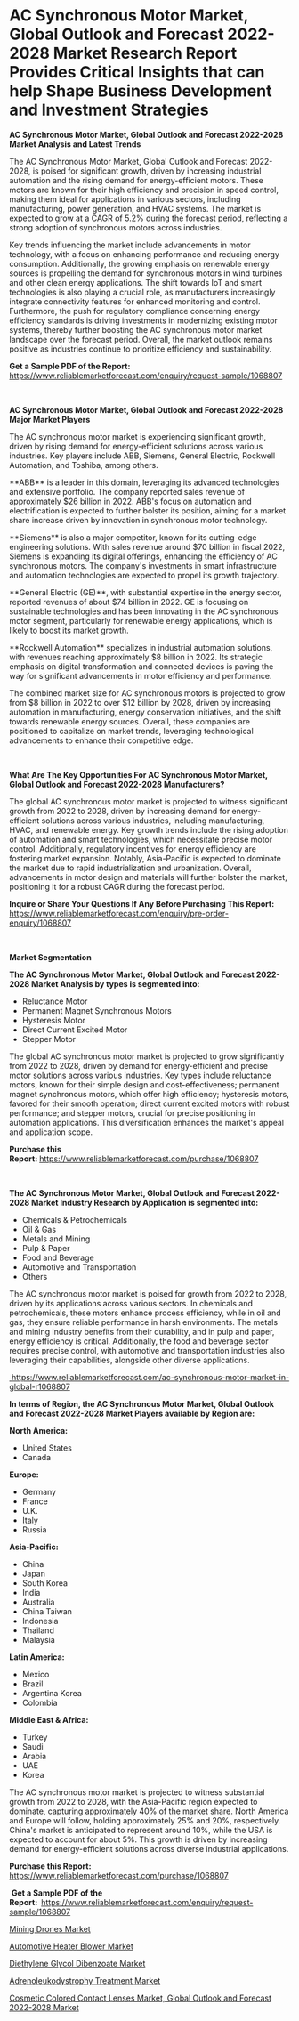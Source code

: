 <p><h1>AC Synchronous Motor Market, Global Outlook and Forecast 2022-2028 Market Research Report Provides Critical Insights that can help Shape Business Development and Investment Strategies</h1></p><p><strong>AC Synchronous Motor Market, Global Outlook and Forecast 2022-2028 Market Analysis and Latest Trends</strong></p>
<p><p>The AC Synchronous Motor Market, Global Outlook and Forecast 2022-2028, is poised for significant growth, driven by increasing industrial automation and the rising demand for energy-efficient motors. These motors are known for their high efficiency and precision in speed control, making them ideal for applications in various sectors, including manufacturing, power generation, and HVAC systems. The market is expected to grow at a CAGR of 5.2% during the forecast period, reflecting a strong adoption of synchronous motors across industries.</p><p>Key trends influencing the market include advancements in motor technology, with a focus on enhancing performance and reducing energy consumption. Additionally, the growing emphasis on renewable energy sources is propelling the demand for synchronous motors in wind turbines and other clean energy applications. The shift towards IoT and smart technologies is also playing a crucial role, as manufacturers increasingly integrate connectivity features for enhanced monitoring and control. Furthermore, the push for regulatory compliance concerning energy efficiency standards is driving investments in modernizing existing motor systems, thereby further boosting the AC synchronous motor market landscape over the forecast period. Overall, the market outlook remains positive as industries continue to prioritize efficiency and sustainability.</p></p>
<p><strong>Get a Sample PDF of the Report:&nbsp;</strong> <a href="https://www.reliablemarketforecast.com/enquiry/request-sample/1068807">https://www.reliablemarketforecast.com/enquiry/request-sample/1068807</a></p>
<p>&nbsp;</p>
<p><strong>AC Synchronous Motor Market, Global Outlook and Forecast 2022-2028 Major Market Players</strong></p>
<p><p>The AC synchronous motor market is experiencing significant growth, driven by rising demand for energy-efficient solutions across various industries. Key players include ABB, Siemens, General Electric, Rockwell Automation, and Toshiba, among others.</p><p>**ABB** is a leader in this domain, leveraging its advanced technologies and extensive portfolio. The company reported sales revenue of approximately $26 billion in 2022. ABB's focus on automation and electrification is expected to further bolster its position, aiming for a market share increase driven by innovation in synchronous motor technology.</p><p>**Siemens** is also a major competitor, known for its cutting-edge engineering solutions. With sales revenue around $70 billion in fiscal 2022, Siemens is expanding its digital offerings, enhancing the efficiency of AC synchronous motors. The company's investments in smart infrastructure and automation technologies are expected to propel its growth trajectory.</p><p>**General Electric (GE)**, with substantial expertise in the energy sector, reported revenues of about $74 billion in 2022. GE is focusing on sustainable technologies and has been innovating in the AC synchronous motor segment, particularly for renewable energy applications, which is likely to boost its market growth.</p><p>**Rockwell Automation** specializes in industrial automation solutions, with revenues reaching approximately $8 billion in 2022. Its strategic emphasis on digital transformation and connected devices is paving the way for significant advancements in motor efficiency and performance.</p><p>The combined market size for AC synchronous motors is projected to grow from $8 billion in 2022 to over $12 billion by 2028, driven by increasing automation in manufacturing, energy conservation initiatives, and the shift towards renewable energy sources. Overall, these companies are positioned to capitalize on market trends, leveraging technological advancements to enhance their competitive edge.</p></p>
<p>&nbsp;</p>
<p><strong>What Are The Key Opportunities For AC Synchronous Motor Market, Global Outlook and Forecast 2022-2028 Manufacturers?</strong></p>
<p><p>The global AC synchronous motor market is projected to witness significant growth from 2022 to 2028, driven by increasing demand for energy-efficient solutions across various industries, including manufacturing, HVAC, and renewable energy. Key growth trends include the rising adoption of automation and smart technologies, which necessitate precise motor control. Additionally, regulatory incentives for energy efficiency are fostering market expansion. Notably, Asia-Pacific is expected to dominate the market due to rapid industrialization and urbanization. Overall, advancements in motor design and materials will further bolster the market, positioning it for a robust CAGR during the forecast period.</p></p>
<p><strong>Inquire or Share Your Questions If Any Before Purchasing This Report:</strong> <a href="https://www.reliablemarketforecast.com/enquiry/pre-order-enquiry/1068807">https://www.reliablemarketforecast.com/enquiry/pre-order-enquiry/1068807</a></p>
<p>&nbsp;</p>
<p><strong>Market Segmentation</strong></p>
<p><strong>The AC Synchronous Motor Market, Global Outlook and Forecast 2022-2028 Market Analysis by types is segmented into:</strong></p>
<p><ul><li>Reluctance Motor</li><li>Permanent Magnet Synchronous Motors</li><li>Hysteresis Motor</li><li>Direct Current Excited Motor</li><li>Stepper Motor</li></ul></p>
<p><p>The global AC synchronous motor market is projected to grow significantly from 2022 to 2028, driven by demand for energy-efficient and precise motor solutions across various industries. Key types include reluctance motors, known for their simple design and cost-effectiveness; permanent magnet synchronous motors, which offer high efficiency; hysteresis motors, favored for their smooth operation; direct current excited motors with robust performance; and stepper motors, crucial for precise positioning in automation applications. This diversification enhances the market's appeal and application scope.</p></p>
<p><strong>Purchase this Report:&nbsp;</strong><a href="https://www.reliablemarketforecast.com/purchase/1068807">https://www.reliablemarketforecast.com/purchase/1068807</a></p>
<p>&nbsp;</p>
<p><strong>The AC Synchronous Motor Market, Global Outlook and Forecast 2022-2028 Market Industry Research by Application is segmented into:</strong></p>
<p><ul><li>Chemicals & Petrochemicals</li><li>Oil & Gas</li><li>Metals and Mining</li><li>Pulp & Paper</li><li>Food and Beverage</li><li>Automotive and Transportation</li><li>Others</li></ul></p>
<p><p>The AC synchronous motor market is poised for growth from 2022 to 2028, driven by its applications across various sectors. In chemicals and petrochemicals, these motors enhance process efficiency, while in oil and gas, they ensure reliable performance in harsh environments. The metals and mining industry benefits from their durability, and in pulp and paper, energy efficiency is critical. Additionally, the food and beverage sector requires precise control, with automotive and transportation industries also leveraging their capabilities, alongside other diverse applications.</p></p>
<p><a href="https://www.reliablemarketforecast.com/ac-synchronous-motor-market-in-global-r1068807">&nbsp;https://www.reliablemarketforecast.com/ac-synchronous-motor-market-in-global-r1068807</a></p>
<p><strong>In terms of Region, the AC Synchronous Motor Market, Global Outlook and Forecast 2022-2028 Market Players available by Region are:</strong></p>
<p>
    <p> <strong> North America: </strong>
        <ul>
            <li>United States</li>
            <li>Canada</li>
        </ul>
        </p> 
    <p> <strong> Europe: </strong>
        <ul>
            <li>Germany</li>
            <li>France</li>
            <li>U.K.</li>
            <li>Italy</li>
            <li>Russia</li>
        </ul>
        </p> 
    <p> <strong> Asia-Pacific: </strong>
        <ul>
            <li>China</li>
            <li>Japan</li>
            <li>South Korea</li>
            <li>India</li>
            <li>Australia</li>
            <li>China Taiwan</li>
            <li>Indonesia</li>
            <li>Thailand</li>
            <li>Malaysia</li>
        </ul>
        </p> 
    <p> <strong> Latin America: </strong>
        <ul>
            <li>Mexico</li>
            <li>Brazil</li>
            <li>Argentina Korea</li>
            <li>Colombia</li>
        </ul>
        </p> 
    <p> <strong> Middle East & Africa: </strong>
        <ul>
            <li>Turkey</li>
            <li>Saudi</li>
            <li>Arabia</li>
            <li>UAE</li>
            <li>Korea</li>
        </ul>
    </p>
    </p>
<p><p>The AC synchronous motor market is projected to witness substantial growth from 2022 to 2028, with the Asia-Pacific region expected to dominate, capturing approximately 40% of the market share. North America and Europe will follow, holding approximately 25% and 20%, respectively. China's market is anticipated to represent around 10%, while the USA is expected to account for about 5%. This growth is driven by increasing demand for energy-efficient solutions across diverse industrial applications.</p></p>
<p><strong>Purchase this Report: </strong><a href="https://www.reliablemarketforecast.com/purchase/1068807">https://www.reliablemarketforecast.com/purchase/1068807</a></p>
<p>&nbsp;<strong>Get a Sample PDF of the Report:&nbsp;&nbsp;</strong><a href="https://www.reliablemarketforecast.com/enquiry/request-sample/1068807">https://www.reliablemarketforecast.com/enquiry/request-sample/1068807</a></p>
<p><strong></strong></p>
<p><p><a href="https://medium.com/@heatherfernandez476/the-mining-drones-market-research-report-provides-an-in-depth-and-up-to-date-analysis-of-the-b95880437622">Mining Drones Market</a></p><p><a href="https://www.linkedin.com/pulse/global-automotive-heater-blower-market-opportunities-challenges2024-fmnxc?trackingId=VgwOIc%2BMQ0OFlM1iuGjR5g%3D%3D">Automotive Heater Blower Market</a></p><p><a href="https://issuu.com/reportprime-2/docs/diethylene-glycol-dibenzoate-market_4d558699404bee">Diethylene Glycol Dibenzoate Market</a></p><p><a href="https://medium.com/@parmer78465/the-adrenoleukodystrophy-treatment-market-report-analyzes-important-operational-and-performance-0adc8ae72e85">Adrenoleukodystrophy Treatment Market</a></p><p><a href="https://github.com/ChiragRP21/Market-Research-Report-List-6/blob/main/cosmetic-colored-contact-lenses-market-global-outlook-and-forecast-2022-2028-market.md">Cosmetic Colored Contact Lenses Market, Global Outlook and Forecast 2022-2028 Market</a></p></p>